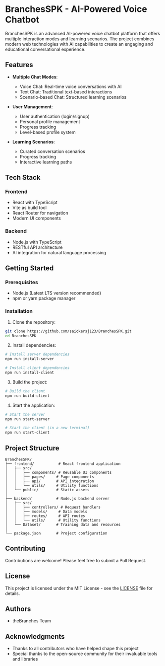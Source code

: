 # BranchesSPK - AI-Powered Voice Chatbot

BranchesSPK is an advanced AI-powered voice chatbot platform that offers multiple interaction modes and learning scenarios. The project combines modern web technologies with AI capabilities to create an engaging and educational conversational experience.

## Features

- **Multiple Chat Modes**:
  - Voice Chat: Real-time voice conversations with AI
  - Text Chat: Traditional text-based interactions
  - Scenario-based Chat: Structured learning scenarios

- **User Management**:
  - User authentication (login/signup)
  - Personal profile management
  - Progress tracking
  - Level-based profile system

- **Learning Scenarios**:
  - Curated conversation scenarios
  - Progress tracking
  - Interactive learning paths

## Tech Stack

### Frontend
- React with TypeScript
- Vite as build tool
- React Router for navigation
- Modern UI components

### Backend
- Node.js with TypeScript
- RESTful API architecture
- AI integration for natural language processing

## Getting Started

### Prerequisites
- Node.js (Latest LTS version recommended)
- npm or yarn package manager

### Installation

1. Clone the repository:
```bash
git clone https://github.com/saickersj123/BranchesSPK.git
cd BranchesSPK
```

2. Install dependencies:
```bash
# Install server dependencies
npm run install-server

# Install client dependencies
npm run install-client
```

3. Build the project:
```bash
# Build the client
npm run build-client
```

4. Start the application:
```bash
# Start the server
npm run start-server

# Start the client (in a new terminal)
npm run start-client
```

## Project Structure

```
BranchesSPK/
├── frontend/           # React frontend application
│   ├── src/
│   │   ├── components/ # Reusable UI components
│   │   ├── pages/     # Page components
│   │   ├── api/       # API integration
│   │   └── utils/     # Utility functions
│   └── public/        # Static assets
│
├── backend/           # Node.js backend server
│   ├── src/
│   │   ├── controllers/ # Request handlers
│   │   ├── models/     # Data models
│   │   ├── routes/     # API routes
│   │   └── utils/      # Utility functions
│   └── Dataset/       # Training data and resources
│
└── package.json       # Project configuration
```

## Contributing

Contributions are welcome! Please feel free to submit a Pull Request.

## License

This project is licensed under the MIT License - see the [LICENSE](LICENSE) file for details.

## Authors

- theBranches Team

## Acknowledgments

- Thanks to all contributors who have helped shape this project
- Special thanks to the open-source community for their invaluable tools and libraries